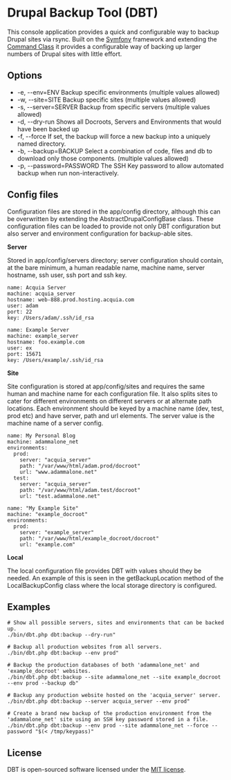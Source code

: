 # Drupal Backup Tool (DBT)

This console application provides a quick and configurable way to backup Drupal sites via rsync. Built on the [Symfony](http://symfony.com/) framework and extending the [Command Class](http://api.symfony.com/2.0/Symfony/Component/Console/Command/Command.html) it provides a configurable way of backing up larger numbers of Drupal sites with little effort.


## Options

*  -e, --env=ENV            Backup specific environments (multiple values allowed)
*  -w, --site=SITE          Backup specific sites (multiple values allowed)
*  -s, --server=SERVER      Backup from specific servers (multiple values allowed)
*  -d, --dry-run            Shows all Docroots, Servers and Environments that would have been backed up
*  -f, --force              If set, the backup will force a new backup into a uniquely named directory.
*  -b, --backup=BACKUP      Select a combination of code, files and db to download only those components. (multiple values allowed)
*  -p, --password=PASSWORD  The SSH Key password to allow automated backup when run non-interactively.


## Config files

Configuration files are stored in the app/config directory, although this can be overwritten by extending the AbstractDrupalConfigBase class. These configuration files can be loaded to provide not only DBT configuration but also server and environment configuration for backup-able sites.

**Server**

Stored in app/config/servers directory; server configuration should contain, at the bare minimum, a human readable name, machine name, server hostname, ssh user, ssh port and ssh key.

````
name: Acquia Server
machine: acquia_server
hostname: web-888.prod.hosting.acquia.com
user: adam
port: 22
key: /Users/adam/.ssh/id_rsa
````

````
name: Example Server
machine: example_server
hostname: foo.example.com
user: ex
port: 15671
key: /Users/example/.ssh/id_rsa
````


**Site**

Site configuration is stored at app/config/sites and requires the same human and machine name for each configuration file. It also splits sites to cater for different environments on different servers or at alternate path locations. Each environment should be keyed by a machine name (dev, test, prod etc) and have server, path and url elements. The server value is the machine name of a server config.

````
name: My Personal Blog
machine: adammalone_net
environments:
  prod:
    server: "acquia_server"
    path: "/var/www/html/adam.prod/docroot"
    url: "www.adammalone.net"
  test:
    server: "acquia_server"
    path: "/var/www/html/adam.test/docroot"
    url: "test.adammalone.net"
````

````
name: "My Example Site"
machine: "example_docroot"
environments:
  prod:
    server: "example_server"
    path: "/var/www/html/example_docroot/docroot"
    url: "example.com"
````

**Local**

The local configuration file provides DBT with values should they be needed. An example of this is seen in the getBackupLocation method of the LocalBackupConfig class where the local storage directory is configured.


## Examples

````
# Show all possible servers, sites and environments that can be backed up.
./bin/dbt.php dbt:backup --dry-run"
  
# Backup all production websites from all servers.
./bin/dbt.php dbt:backup --env prod"
  
# Backup the production databases of both 'adammalone_net' and 'example_docroot' websites.
./bin/dbt.php dbt:backup --site adammalone_net --site example_docroot --env prod --backup db"
  
# Backup any production website hosted on the 'acquia_server' server.
./bin/dbt.php dbt:backup --server acquia_server --env prod"
  
# Create a brand new backup of the production environment from the 'adammalone_net' site using an SSH key password stored in a file.
./bin/dbt.php dbt:backup --env prod --site adammalone_net --force --password "$(< /tmp/keypass)"

````

## License

DBT is open-sourced software licensed under the [MIT license](http://opensource.org/licenses/MIT).
